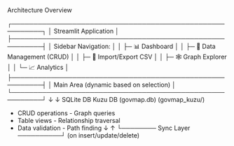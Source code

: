 Architecture Overview

┌─────────────────────────────────────────────────────────┐
│                  Streamlit Application                  │
├─────────────────────────────────────────────────────────┤
│  Sidebar Navigation:                                    │
│  ├─ 📊 Dashboard                                        │
│  ├─ 📝 Data Management (CRUD)                           │
│  ├─ 📁 Import/Export CSV                                │
│  ├─ 🕸️  Graph Explorer                                  │
│  └─ 📈 Analytics                                        │
├─────────────────────────────────────────────────────────┤
│  Main Area (dynamic based on selection)                │
└─────────────────────────────────────────────────────────┘
         ↓                              ↓
    SQLite DB                       Kuzu DB
   (govmap.db)                   (govmap_kuzu/)
   - CRUD operations              - Graph queries
   - Table views                  - Relationship traversal
   - Data validation              - Path finding
         ↓                              ↑
         └──────── Sync Layer ──────────┘
              (on insert/update/delete)